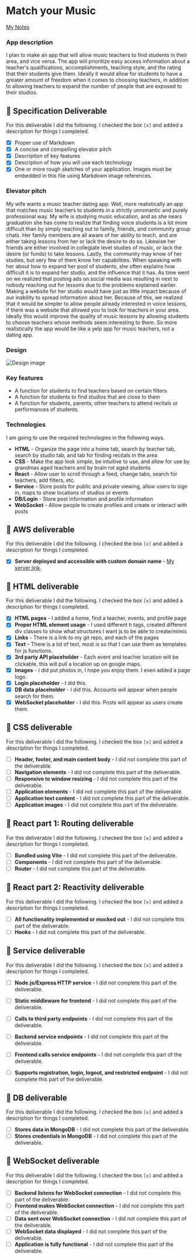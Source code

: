 # Match your Music

[My Notes](notes.md) <!-- link to notes.md-->

<!-- A brief description of the application here. -->
### App description
I plan to make an app that will allow music teachers to find students in their area, and vice versa. The app will prioritize easy access information about a teacher's qualifications, accomplishments, teaching style, and the rating that their students give them. Ideally it would allow for students to have a greater amount of freedom when it comes to choosing teachers, in addition to allowing teachers to expand the number of people that are exposed to their studios.

<!-- This is a template for your startup application. You must modify this `README.md` file for each phase of your development. You only need to fill in the section for each deliverable when that deliverable is submitted in Canvas. Without completing the section for a deliverable, the TA will not know what to look for when grading your submission. Feel free to add additional information to each deliverable description, but make sure you at least have the list of rubric items and a description of what you did for each item. -->
<!-- If you are not familiar with Markdown then you should review the [documentation](https://docs.github.com/en/get-started/writing-on-github/getting-started-with-writing-and-formatting-on-github/basic-writing-and-formatting-syntax) before continuing. -->

## 🚀 Specification Deliverable

<!-- Fill in this sections as the submission artifact for this deliverable. You can refer to this [example](https://github.com/webprogramming260/startup-example/blob/main/README.md) for inspiration. -->

For this deliverable I did the following. I checked the box `[x]` and added a description for things I completed.

- [x] Proper use of Markdown
- [x] A concise and compelling elevator pitch
- [x] Description of key features
- [x] Description of how you will use each technology
- [x] One or more rough sketches of your application. Images must be embedded in this file using Markdown image references.

### Elevator pitch

My wife wants a music teacher dating app. Well, more realistically an app that matches music teachers to students in a strictly unromantic and purely professional way. My wife is studying music education, and as she nears graduation she has come to realize that finding voice students is a lot more difficult than by simply reaching out to family, friends, and community group chats. Her family members are all aware of her ability to teach, and are either taking lessons from her or lack the desire to do so. Likewise her friends are either involved in collegiate level studies of music, or lack the desire (or funds) to take lessons. Lastly, the community may know of her studies, but very few of them know her capabilities. When speaking with her about how to expand her pool of students, she often explains how difficult it is to expand her studio, and the influence that it has. As time went on we realized that posting ads on social media was resulting in next to nobody reaching out for lessons due to the problems explained earlier. Making a website for her studio would have just as little impact because of our inability to spread information about her. Because of this, we realized that it would be simpler to allow people already interested in voice lessons, if there was a website that allowed you to look for teachers in your area. Ideally this would improve the quality of music lessons by allowing students to choose teachers whose methods seem interesting to them. So more realistically the app would be like a yelp app for music teachers, not a dating app.

### Design

![Design image](example_page.png)


<!-- ```mermaid
sequenceDiagram
    actor You
    actor Website
    You->>Website: Replace this with your design
``` -->

### Key features

- A function for students to find teachers based on certain filters
- A function for students to find studios that are close to them
- A function for students, parents, other teachers to attend recitals or performances of students

### Technologies

I am going to use the required technologies in the following ways.

- **HTML** - Organize the page into a home tab, search by teacher tab, search by studio tab, and tab for finding recitals in the area
- **CSS** - Make the app look simple, be intuitive to use, and allow for use by grandmas aged teachers and by brain rot aged students
- **React**  - Allow user to scroll through a feed, change tabs, search for teachers, add filters, etc.
- **Service** - Store posts for public and private viewing, allow users to sign in, maps to show locations of studios or events
- **DB/Login** - Store post information and profile information
- **WebSocket** - Allow people to create profiles and create or interact with posts

## 🚀 AWS deliverable

For this deliverable I did the following. I checked the box `[x]` and added a description for things I completed.

- [x] **Server deployed and accessible with custom domain name** - [My server link](https://matchyourmusic.com/).

## 🚀 HTML deliverable

For this deliverable I did the following. I checked the box `[x]` and added a description for things I completed.

- [x] **HTML pages** - I added a home, find a teacher, events, and profile page
- [x] **Proper HTML element usage** - I used different h tags, created different div classes to show what structures I want js to be able to create/mimic
- [x] **Links** - There is a link to my git repo, and each of the pages
- [x] **Text** - There is a lot of text, most is so that I can use them as templates for js functions.
- [x] **3rd party API placeholder** - Each event and teacher location will be clickable, this will pull a location up on google maps.
- [x] **Images** - I did put photos in, I hope you enjoy them. I even added a page logo.
- [x] **Login placeholder** - I did this.
- [x] **DB data placeholder** - I did this. Accounts will appear when people search for them.
- [x] **WebSocket placeholder** - I did this. Posts will appear as users create them.

## 🚀 CSS deliverable

For this deliverable I did the following. I checked the box `[x]` and added a description for things I completed.

- [ ] **Header, footer, and main content body** - I did not complete this part of the deliverable.
- [ ] **Navigation elements** - I did not complete this part of the deliverable.
- [ ] **Responsive to window resizing** - I did not complete this part of the deliverable.
- [ ] **Application elements** - I did not complete this part of the deliverable.
- [ ] **Application text content** - I did not complete this part of the deliverable.
- [ ] **Application images** - I did not complete this part of the deliverable.

## 🚀 React part 1: Routing deliverable

For this deliverable I did the following. I checked the box `[x]` and added a description for things I completed.

- [ ] **Bundled using Vite** - I did not complete this part of the deliverable.
- [ ] **Components** - I did not complete this part of the deliverable.
- [ ] **Router** - I did not complete this part of the deliverable.

## 🚀 React part 2: Reactivity deliverable

For this deliverable I did the following. I checked the box `[x]` and added a description for things I completed.

- [ ] **All functionality implemented or mocked out** - I did not complete this part of the deliverable.
- [ ] **Hooks** - I did not complete this part of the deliverable.

## 🚀 Service deliverable

For this deliverable I did the following. I checked the box `[x]` and added a description for things I completed.

- [ ] **Node.js/Express HTTP service** - I did not complete this part of the deliverable.
- [ ] **Static middleware for frontend** - I did not complete this part of the deliverable.
- [ ] **Calls to third party endpoints** - I did not complete this part of the deliverable.
- [ ] **Backend service endpoints** - I did not complete this part of the deliverable.
- [ ] **Frontend calls service endpoints** - I did not complete this part of the deliverable.
- [ ] **Supports registration, login, logout, and restricted endpoint** - I did not complete this part of the deliverable.


## 🚀 DB deliverable

For this deliverable I did the following. I checked the box `[x]` and added a description for things I completed.

- [ ] **Stores data in MongoDB** - I did not complete this part of the deliverable.
- [ ] **Stores credentials in MongoDB** - I did not complete this part of the deliverable.

## 🚀 WebSocket deliverable

For this deliverable I did the following. I checked the box `[x]` and added a description for things I completed.

- [ ] **Backend listens for WebSocket connection** - I did not complete this part of the deliverable.
- [ ] **Frontend makes WebSocket connection** - I did not complete this part of the deliverable.
- [ ] **Data sent over WebSocket connection** - I did not complete this part of the deliverable.
- [ ] **WebSocket data displayed** - I did not complete this part of the deliverable.
- [ ] **Application is fully functional** - I did not complete this part of the deliverable.
